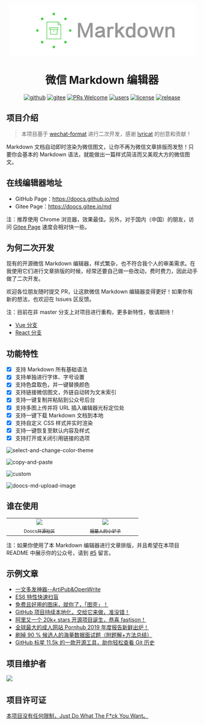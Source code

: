 <p align="center">
  <a href="https://github.com/doocs/md">
    <img src="./assets/images/logo-2.png">
  </a>
</p>
<h1 align="center">微信 Markdown 编辑器</h1>

<div align="center">

[![github](https://badgen.net/badge/⭐/GitHub/cyan)](https://github.com/doocs/md) [![gitee](https://badgen.net/badge/⭐/Gitee/cyan)](https://gitee.com/doocs/md) [![PRs Welcome](https://badgen.net/badge/PRs/welcome/green)](../../pulls) [![users](https://badgen.net/badge/who's/using/green)](../../issues) [![license](https://badgen.net/github/license/doocs/md)](./LICENSE) [![release](https://img.shields.io/github/v/release/doocs/md.svg)](../../releases)

</div>

## 项目介绍
> 本项目基于 [wechat-format](https://github.com/lyricat/wechat-format) 进行二次开发，感谢 [lyricat](https://github.com/lyricat) 的创意和贡献！

Markdown 文档自动即时渲染为微信图文，让你不再为微信文章排版而发愁！只要你会基本的 Markdown 语法，就能做出一篇样式简洁而又美观大方的微信图文。

## 在线编辑器地址
- GitHub Page：https://doocs.github.io/md
- Gitee Page：https://doocs.gitee.io/md

注：推荐使用 Chrome 浏览器，效果最佳。另外，对于国内（中国）的朋友，访问 [Gitee Page](https://doocs.gitee.io/md) 速度会相对快一些。

## 为何二次开发
现有的开源微信 Markdown 编辑器，样式繁杂，也不符合我个人的审美需求。在我使用它们进行文章排版的时候，经常还要自己做一些改动，费时费力，因此动手做了二次开发。

欢迎各位朋友随时提交 PR，让这款微信 Markdown 编辑器变得更好！如果你有新的想法，也欢迎在 Issues 区反馈。

注：目前在非 master 分支上对项目进行重构，更多新特性，敬请期待！

- [Vue 分支](https://github.com/doocs/md/tree/m_create_vue)
- [React 分支](https://github.com/doocs/md/tree/chore-webpack)


## 功能特性
- [x] 支持 Markdown 所有基础语法
- [x] 支持单独进行字体、字号设置
- [x] 支持色盘取色，并一键替换颜色
- [x] 支持链接微信图文，外链自动转为文末索引
- [x] 支持一键复制并粘贴到公众号后台
- [x] 支持多图上传并将 URL 插入编辑器光标定位处
- [x] 支持一键下载 Markdown 文档到本地
- [x] 支持自定义 CSS 样式并实时渲染
- [x] 支持一键恢复至默认内容及样式
- [x] 支持打开或关闭引用链接的选项

<!-- 
![select-and-change-color-theme](./assets/images/doocs-md-select-and-change-color-theme.gif)

![copy-and-paste](./assets/images/doocs-md-copy-and-paste.gif)

![custom](./assets/images/doocs-md-custom-css.gif)

![doocs-md-upload-image](./assets/images/doocs-md-upload-image.gif) 
-->

![select-and-change-color-theme](https://imgkr.cn-bj.ufileos.com/32c05c23-6309-491f-bd0d-f22a62c944b4.gif)

![copy-and-paste](https://imgkr.cn-bj.ufileos.com/31f16c2f-480c-4ea3-bb89-89b6e14d18e5.gif)

![custom](https://imgkr.cn-bj.ufileos.com/bbf0a0b6-b817-4626-bf79-4e18df318681.gif)

![doocs-md-upload-image](https://imgkr.cn-bj.ufileos.com/97db3cd6-bddc-4eff-8635-472631b0a642.gif) 

## 谁在使用
<table>
    <tr>
      <td align="center" style="width: 160px;">
        <a href="https://mp.weixin.qq.com/s/RNKDCK2KoyeuMeEs6GUrow">
          <img src="https://user-images.githubusercontent.com/21008209/71453045-50269300-27c4-11ea-835d-084439d17d72.png" style="width: 500px;"><br>
          <sub>Doocs开源社区</sub>
        </a>
      </td>
      <td align="center" style="width: 160px;">
        <a href="https://mp.weixin.qq.com/s/FpGIX9viQR6Z9iSCEPH86g">
          <img src="https://imgkr.cn-bj.ufileos.com/84b507ae-7e11-4b45-8435-37272ded2f9c.png" style="width: 500px;"><br>
          <sub>掘墓人的小铲子</sub>
        </a>
      </td>
    </tr>
</table>

注：如果你使用了本 Markdown 编辑器进行文章排版，并且希望在本项目 README 中展示你的公众号，请到 [#5](https://github.com/doocs/md/issues/5) 留言。

## 示例文章
- [一文多发神器--ArtiPub&OpenWrite](https://mp.weixin.qq.com/s/FpGIX9viQR6Z9iSCEPH86g)
- [ES6 特性快速扫盲](https://mp.weixin.qq.com/s/I3EzOO0skf8xDCGtyYM5Lg)
- [免费且好用的图床，就你了，「图壳」！](https://mp.weixin.qq.com/s/0HhgHLo_tTRFZcC-CVjDbw)
- [GitHub 项目持续本地化，交给它来做，准没错！](https://mp.weixin.qq.com/s/KO4xHr4EI0YfjF0hiT3pbw)
- [阿里又一个 20k+ stars 开源项目诞生，恭喜 fastjson！](https://mp.weixin.qq.com/s/RNKDCK2KoyeuMeEs6GUrow)
- [全球最大的成人网站 Pornhub 2019 年度报告新鲜出炉！](https://mp.weixin.qq.com/s/LY5kOzof1h3I0bw7tCkV1Q)
- [刷掉 90 % 候选人的海量数据面试题（附题解+方法总结）](https://mp.weixin.qq.com/s/rjGqxUvrEqJNlo09GrT1Dw)
- [GitHub 标星 11.5k 的一款开源工具，助你轻松查看 Git 历史](https://mp.weixin.qq.com/s/PK-ikENqF13Lmqy2pcMhYQ)

## 项目维护者
<!-- ALL-CONTRIBUTORS-LIST:START - Do not remove or modify this section -->

<a href="https://opencollective.com/doocs-md/contributors.svg?width=890&button=true"><img src="https://opencollective.com/doocs-md/contributors.svg?width=890&button=false" /></a>

<!-- ALL-CONTRIBUTORS-LIST:END -->

## 项目许可证
[本项目没有任何限制，Just Do What The F*ck You Want。](LICENSE)
